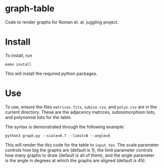 # graph-table
Code to render graphs for Roman et. al. juggling project.

# Install

To install, run
```
make install
```
This will install the required python packages.


# Use

To use, ensure the files `matrices.fits`, `subiso.csv`, and `polys.csv` are in the current directory. These are the adjacency matrices, subisomorphism lists, and polynomial lists for the table.

The syntax is demonstrated through the following example:
```
python3 graph.py --scale=0.7 --limit=8 --angle=0
```

This will render the tikz code for the table to `input.tex`. The scale parameter controls how big the graphs are (default is 1), the limit parameter controls how many graphs to draw (default is all of them), and the angle parameter is the angle in degrees at which the graphs are aligned (default is 45).

